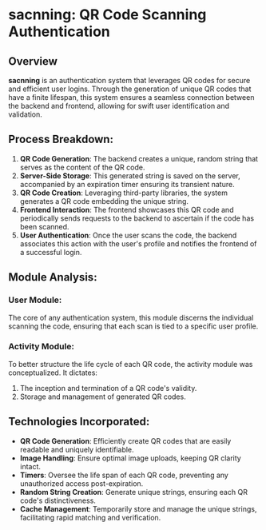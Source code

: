 # sacnning: QR Code Scanning Authentication

## Overview

**sacnning** is an authentication system that leverages QR codes for secure and efficient user logins. Through the generation of unique QR codes that have a finite lifespan, this system ensures a seamless connection between the backend and frontend, allowing for swift user identification and validation.

## Process Breakdown:

1. **QR Code Generation**: The backend creates a unique, random string that serves as the content of the QR code.
2. **Server-Side Storage**: This generated string is saved on the server, accompanied by an expiration timer ensuring its transient nature.
3. **QR Code Creation**: Leveraging third-party libraries, the system generates a QR code embedding the unique string.
4. **Frontend Interaction**: The frontend showcases this QR code and periodically sends requests to the backend to ascertain if the code has been scanned.
5. **User Authentication**: Once the user scans the code, the backend associates this action with the user's profile and notifies the frontend of a successful login.

## Module Analysis:

### User Module:

The core of any authentication system, this module discerns the individual scanning the code, ensuring that each scan is tied to a specific user profile.

### Activity Module:

To better structure the life cycle of each QR code, the activity module was conceptualized. It dictates:

1. The inception and termination of a QR code's validity.
2. Storage and management of generated QR codes.

## Technologies Incorporated:

- **QR Code Generation**: Efficiently create QR codes that are easily readable and uniquely identifiable.
- **Image Handling**: Ensure optimal image uploads, keeping QR clarity intact.
- **Timers**: Oversee the life span of each QR code, preventing any unauthorized access post-expiration.
- **Random String Creation**: Generate unique strings, ensuring each QR code's distinctiveness.
- **Cache Management**: Temporarily store and manage the unique strings, facilitating rapid matching and verification.

